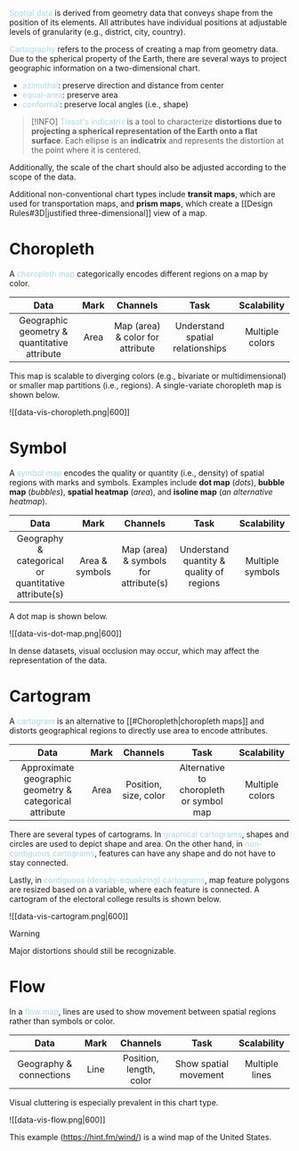 <span style = "color:lightblue">Spatial data</span> is derived from geometry data that conveys shape from the position of its elements. All attributes have individual positions at adjustable levels of granularity (e.g., district, city, country).

<span style = "color:lightblue">Cartography</span> refers to the process of creating a map from geometry data. Due to the spherical property of the Earth, there are several ways to project geographic information on a two-dimensional chart.
- <span style = "color:lightblue">azimuthal</span>: preserve direction and distance from center
- <span style = "color:lightblue">equal-area</span>: preserve area
- <span style = "color:lightblue">conformal</span>: preserve local angles (i.e., shape)

> [!INFO]
> <span style = "color:lightblue">Tissot's indicatrix</span> is a tool to characterize **distortions due to projecting a spherical representation of the Earth onto a flat surface**. Each ellipse is an **indicatrix** and represents the distortion at the point where it is centered.

Additionally, the scale of the chart should also be adjusted according to the scope of the data.

Additional non-conventional chart types include **transit maps**, which are used for transportation maps, and **prism maps**, which create a [[Design Rules#3D|justified three-dimensional]] view of a map.

# Choropleth
A <span style = "color:lightblue">choropleth map</span> categorically encodes different regions on a map by color.

|                           **Data**                            | **Mark** |           **Channels**           |             **Task**             | **Scalability** |
|:-------------------------------------------------------------:|:--------:|:--------------------------------:|:--------------------------------:|:---------------:|
| Geographic geometry & quantitative attribute |   Area   | Map (area) & color for attribute | Understand spatial relationships | Multiple colors                |

This map is scalable to diverging colors (e.g., bivariate or multidimensional) or smaller map partitions (i.e., regions). A single-variate choropleth map is shown below.

![[data-vis-choropleth.png|600]]

# Symbol
A <span style = "color:lightblue">symbol map</span> encodes the quality or quantity (i.e., density) of spatial regions with marks and symbols. Examples include **dot map** (*dots*), **bubble map** (*bubbles*), **spatial heatmap** (*area*), and **isoline map** (*an alternative heatmap*).

|                       **Data**                       |    **Mark**    |             **Channels**              |             **Task**             | **Scalability** |
|:----------------------------------------------------:|:--------------:|:-------------------------------------:|:--------------------------------:|:---------------:|
| Geography & categorical or quantitative attribute(s) | Area & symbols | Map (area) & symbols for attribute(s) | Understand quantity & quality of regions | Multiple symbols |

A dot map is shown below.

![[data-vis-dot-map.png|600]]

In dense datasets, visual occlusion may occur, which may affect the representation of the data.

# Cartogram
A <span style = "color:lightblue">cartogram</span> is an alternative to [[#Choropleth|choropleth maps]] and distorts geographical regions to directly use area to encode attributes.

|                       **Data**                       |    **Mark**    |             **Channels**              |             **Task**             | **Scalability** |
|:----------------------------------------------------:|:--------------:|:-------------------------------------:|:--------------------------------:|:---------------:|
| Approximate geographic geometry & categorical attribute | Area | Position, size, color | Alternative to choropleth or symbol map | Multiple colors |

There are several types of cartograms. In <span style = "color:lightblue">graphical cartograms</span>, shapes and circles are used to depict shape and area. On the other hand, in <span style = "color:lightblue">non-contiguous cartograms</span>, features can have any shape and do not have to stay connected.

Lastly, in <span style = "color:lightblue">contiguous (density-equalizing) cartograms</span>, map feature polygons are resized based on a variable, where each feature is connected. A cartogram of the electoral college results is shown below.

![[data-vis-cartogram.png|600]]

> [!WARNING]
> Major distortions should still be recognizable.

# Flow
In a <span style = "color:lightblue">flow map</span>, lines are used to show movement between spatial regions rather than symbols or color.

|                       **Data**                       |    **Mark**    |             **Channels**              |             **Task**             | **Scalability** |
|:----------------------------------------------------:|:--------------:|:-------------------------------------:|:--------------------------------:|:---------------:|
|  Geography & connections | Line | Position, length, color | Show spatial movement | Multiple lines |

Visual cluttering is especially prevalent in this chart type.

![[data-vis-flow.png|600]]

This example (https://hint.fm/wind/) is a wind map of the United States.


